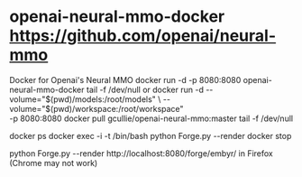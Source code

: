 # openai-neural-mmo-docker https://github.com/openai/neural-mmo
Docker for Openai's Neural MMO
docker run -d -p 8080:8080 openai-neural-mmo-docker tail -f /dev/null
  or
docker run -d  --volume="$(pwd)/models:/root/models" \
               --volume="$(pwd)/workspace:/root/workspace" \
           -p 8080:8080 docker pull gcullie/openai-neural-mmo:master tail -f /dev/null

docker ps
docker exec -i -t <id> /bin/bash
python Forge.py --render
docker stop <id>

python Forge.py --render
http://localhost:8080/forge/embyr/ in Firefox (Chrome may not work)
